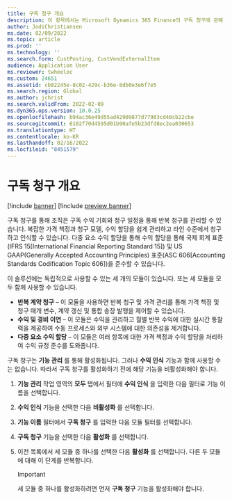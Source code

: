 ```yaml
---
title: 구독 청구 개요
description: 이 항목에서는 Microsoft Dynamics 365 Finance의 구독 청구에 관해 설명합니다.
author: JodiChristiansen
ms.date: 02/09/2022
ms.topic: article
ms.prod: ''
ms.technology: ''
ms.search.form: CustPosting, CustVendExternalItem
audience: Application User
ms.reviewer: twheeloc
ms.custom: 24651
ms.assetid: cb82245e-8c02-429c-b36e-8db0e3e6f7e5
ms.search.region: Global
ms.author: jchrist
ms.search.validFrom: 2022-02-09
ms.dyn365.ops.version: 10.0.25
ms.openlocfilehash: b94ac36e49d55ad42909877d77903cd40cb22cbe
ms.sourcegitcommit: 6102f70d4595d01b90afe5b23dfd8ec2ea030653
ms.translationtype: HT
ms.contentlocale: ko-KR
ms.lasthandoff: 02/16/2022
ms.locfileid: "8451579"
---
```

# <a name="subscription-billing-overview"></a>구독 청구 개요

[!include [banner](../includes/banner.md)]
[!include [preview banner](../includes/preview-banner.md)]

구독 청구를 통해 조직은 구독 수익 기회와 청구 일정을 통해 반복 청구를 관리할 수 있습니다. 복잡한 가격 책정과 청구 모델, 수익 할당을 쉽게 관리하고 라인 수준에서 청구하고 인식할 수 있습니다. 다중 요소 수익 할당을 통해 수익 할당을 통해 국제 회계 표준(IFRS 15\[International Financial Reporting Standard 15\]) 및 US GAAP(Generally Accepted Accounting Principles) 표준(ASC 606\[Accounting Standards Codification Topic 606\])을 준수할 수 있습니다.

이 솔루션에는 독립적으로 사용할 수 있는 세 개의 모듈이 있습니다. 또는 세 모듈을 모두 함께 사용할 수 있습니다.

- **반복 계약 청구** – 이 모듈을 사용하면 반복 청구 및 가격 관리를 통해 가격 책정 및 청구 매개 변수, 계약 갱신 및 통합 송장 발행을 제어할 수 있습니다.
- **수익 및 경비 이연** – 이 모듈은 수익을 관리하고 월별 반복 수익에 대한 실시간 통찰력을 제공하여 수동 프로세스와 외부 시스템에 대한 의존성을 제거합니다.
- **다중 요소 수익 할당** – 이 모듈은 여러 항목에 대한 가격 책정과 수익 할당을 처리하여 수익 규정 준수를 도와줍니다.

구독 청구는 **기능 관리** 를 통해 활성화됩니다. 그러나 **수익 인식** 기능과 함께 사용할 수는 없습니다. 따라서 구독 청구를 활성화하기 전에 해당 기능을 비활성화해야 합니다.

1. **기능 관리** 작업 영역의 **모두** 탭에서 필터에 **수익 인식** 을 입력한 다음 필터로 기능 이름을 선택합니다.
2. **수익 인식** 기능을 선택한 다음 **비활성화** 를 선택합니다.
3. **기능 이름** 필터에서 **구독 청구** 를 입력한 다음 모듈 필터를 선택합니다.
4. **구독 청구** 기능을 선택한 다음 **활성화** 를 선택합니다.
5. 이전 목록에서 세 모듈 중 하나를 선택한 다음 **활성화** 를 선택합니다. 다른 두 모듈에 대해 이 단계를 반복합니다.

    > [!IMPORTANT]
    > 세 모듈 중 하나를 활성화하려면 먼저 **구독 청구** 기능을 활성화해야 합니다.
